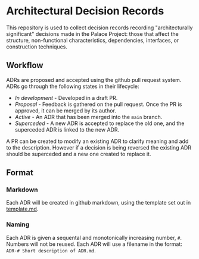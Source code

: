 # Architectural Decision Records

This repository is used to collect decision records recording "architecturally significant" decisions made in the Palace Project: those that affect the structure, non-functional characteristics, dependencies, interfaces, or construction techniques.

## Workflow

ADRs are proposed and accepted using the github pull request system. ADRs go through the following states in their lifecycle: 

- *In development* - Developed in a draft PR.
- *Proposal* - Feedback is gathered on the pull request. Once the PR is approved, it can be merged by its author. 
- *Active* - An ADR that has been merged into the `main` branch.
- *Superceded* - A new ADR is accepted to replace the old one, and the superceded ADR is linked to the new ADR.

A PR can be created to modify an existing ADR to clarify meaning and add to the description. However if a decision is being reversed the existing ADR should be superceded and a new one created to replace it.

## Format 

### Markdown

Each ADR will be created in github markdown, using the template set out in [template.md](TEMPLATE.md).

### Naming

Each ADR is given a sequental and monotonically increasing number, `#`. Numbers will not be reused. Each ADR will use a filename in the format: `ADR-# Short description of ADR.md`.
